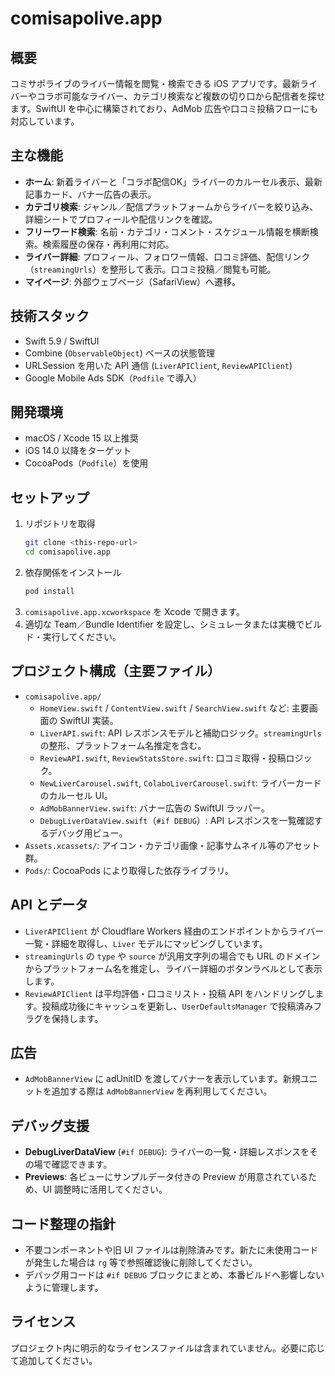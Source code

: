 # comisapolive.app

## 概要
コミサポライブのライバー情報を閲覧・検索できる iOS アプリです。最新ライバーやコラボ可能なライバー、カテゴリ検索など複数の切り口から配信者を探せます。SwiftUI を中心に構築されており、AdMob 広告や口コミ投稿フローにも対応しています。

## 主な機能
- **ホーム**: 新着ライバーと「コラボ配信OK」ライバーのカルーセル表示、最新記事カード、バナー広告の表示。
- **カテゴリ検索**: ジャンル／配信プラットフォームからライバーを絞り込み、詳細シートでプロフィールや配信リンクを確認。
- **フリーワード検索**: 名前・カテゴリ・コメント・スケジュール情報を横断検索。検索履歴の保存・再利用に対応。
- **ライバー詳細**: プロフィール、フォロワー情報、口コミ評価、配信リンク（`streamingUrls`）を整形して表示。口コミ投稿／閲覧も可能。
- **マイページ**: 外部ウェブページ（SafariView）へ遷移。

## 技術スタック
- Swift 5.9 / SwiftUI
- Combine (`ObservableObject`) ベースの状態管理
- URLSession を用いた API 通信 (`LiverAPIClient`, `ReviewAPIClient`)
- Google Mobile Ads SDK（`Podfile` で導入）

## 開発環境
- macOS / Xcode 15 以上推奨
- iOS 14.0 以降をターゲット
- CocoaPods（`Podfile`）を使用

## セットアップ
1. リポジトリを取得
   ```bash
   git clone <this-repo-url>
   cd comisapolive.app
   ```
2. 依存関係をインストール
   ```bash
   pod install
   ```
3. `comisapolive.app.xcworkspace` を Xcode で開きます。
4. 適切な Team／Bundle Identifier を設定し、シミュレータまたは実機でビルド・実行してください。

## プロジェクト構成（主要ファイル）
- `comisapolive.app/`
  - `HomeView.swift` / `ContentView.swift` / `SearchView.swift` など: 主要画面の SwiftUI 実装。
  - `LiverAPI.swift`: API レスポンスモデルと補助ロジック。`streamingUrls` の整形、プラットフォーム名推定を含む。
  - `ReviewAPI.swift`, `ReviewStatsStore.swift`: 口コミ取得・投稿ロジック。
  - `NewLiverCarousel.swift`, `ColaboLiverCarousel.swift`: ライバーカードのカルーセル UI。
  - `AdMobBannerView.swift`: バナー広告の SwiftUI ラッパー。
  - `DebugLiverDataView.swift`（`#if DEBUG`）: API レスポンスを一覧確認するデバッグ用ビュー。
- `Assets.xcassets/`: アイコン・カテゴリ画像・記事サムネイル等のアセット群。
- `Pods/`: CocoaPods により取得した依存ライブラリ。

## API とデータ
- `LiverAPIClient` が Cloudflare Workers 経由のエンドポイントからライバー一覧・詳細を取得し、`Liver` モデルにマッピングしています。
- `streamingUrls` の `type` や `source` が汎用文字列の場合でも URL のドメインからプラットフォーム名を推定し、ライバー詳細のボタンラベルとして表示します。
- `ReviewAPIClient` は平均評価・口コミリスト・投稿 API をハンドリングします。投稿成功後にキャッシュを更新し、`UserDefaultsManager` で投稿済みフラグを保持します。

## 広告
- `AdMobBannerView` に adUnitID を渡してバナーを表示しています。新規ユニットを追加する際は `AdMobBannerView` を再利用してください。

## デバッグ支援
- **DebugLiverDataView** (`#if DEBUG`): ライバーの一覧・詳細レスポンスをその場で確認できます。
- **Previews**: 各ビューにサンプルデータ付きの Preview が用意されているため、UI 調整時に活用してください。

## コード整理の指針
- 不要コンポーネントや旧 UI ファイルは削除済みです。新たに未使用コードが発生した場合は `rg` 等で参照確認後に削除してください。
- デバッグ用コードは `#if DEBUG` ブロックにまとめ、本番ビルドへ影響しないように管理します。

## ライセンス
プロジェクト内に明示的なライセンスファイルは含まれていません。必要に応じて追加してください。

